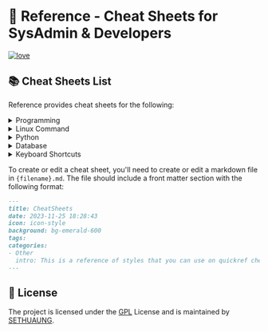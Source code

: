 # 📖 Reference - Cheat Sheets for SysAdmin & Developers

[![love](https://badgen.net/badge/make%20with/love/pink)](#)

## 📚 Cheat Sheets List

Reference provides cheat sheets for the following:


<details>
<summary>Programming</summary>

- [Dart](): A Dart cheat sheet with the most important concepts, functions, methods, and more. A complete quick reference for beginners.
- [GraphQL](): This quick reference cheat sheet provides a brief overview of GraphQL.
- [Docker](): This is a quick reference cheat sheet for [Docker](https://docs.docker.com/get-started/). And you can find the most common Docker commands here.
- [YAML](): This is a quick reference cheat sheet for understanding and writing YAML format configuration files.
- [JavaScript](): A JavaScript cheat sheet with the most important concepts, functions, methods, and more. A complete quick reference for beginners.
- [Python](): The [Python](https://www.python.org/) cheat sheet is a one-page reference sheet for the Python 3 programming language.
- [Go](): This cheat sheet provided basic syntax and methods to help you using [Go](https://go.dev/).
- [Markdown](): This is a quick reference cheat sheet to the Markdown syntax.
- [Bash](): This is a quick reference cheat sheet to getting started with linux bash shell scripting.
- [Kotlin]()
- [Dart]()

</details>

<details>
<summary>Linux Command</summary>

- [Initial Setup](): This [Initial Setup.md](https://github.com/curl/curl) cheat sheet contains useful commands and required packages/dependencies for new ubuntu server setup.
- [Curl](): This [Curl](https://github.com/curl/curl) cheat sheet contains commands and examples of some common Curl tricks.
- [Chmod](): This quick reference cheat sheet provides a brief overview of file permissions, and the operation of the chmod command
- [SSH](): This quick reference cheat sheet provides various for using SSH.
- [Netstat](): This quick reference cheat sheet provides various for using netstat command.
- [Awk](): This is a one page quick reference cheat sheet to the [GNU awk](https://www.gnu.org/software/gawk/manual/gawk.html), which covers commonly used awk expressions and commands.
- [Find](): This is a quick reference list of cheat sheet for linux find command, contains common options and examples.
- [Cron](): [Cron](https://en.wikipedia.org/wiki/Cron) is most suitable for scheduling repetitive tasks. Scheduling one-time tasks can be accomplished using the associated at utility.
- [Git](): This cheat sheet summarizes commonly used Git command line instructions for quick reference.
- [Grep](): This cheat sheet is intended to be a quick reminder for the main concepts involved in using the command line program grep and assumes you already understand its usage.
- [Netcat](): This cheat sheet provides various for using Netcat on both Linux and Unix.
</details>

<details>
<summary>Python</summary>

- [Numpy](): [NumPy](https://numpy.org/) is the fundamental package for scientific computing with Python. This cheat sheet is a quick reference for NumPy beginners.
- [PyTorch]()

</details>

<details>
<summary>Database</summary>
- [PostgreSQL](): The [PostgreSQL](https://www.postgresql.org/docs/current/) cheat sheet provides you with the common PostgreSQL commands and statements.
- [MySQL](): The SQL cheat sheet provides you with the most commonly used SQL statements for your reference.
- [MongoSQL](): The SQL cheat sheet provides you with the most commonly used SQL statements for your reference.

</details>

<details>
<summary>Keyboard Shortcuts</summary>
- [Github](): A visual cheat-sheet for the 80 keyboard shortcuts found on Github.com
- [GitLab](): A visual cheat-sheet for the 58 keyboard shortcuts found in GitLab

</details>

To create or edit a cheat sheet, you'll need to create or edit a markdown file in `{filename}.md`. The file should include a front matter section with the following format:


```markdown
---
title: CheatSheets
date: 2023-11-25 18:28:43
icon: icon-style
background: bg-emerald-600
tags:
categories:
- Other
  intro: This is a reference of styles that you can use on quickref cheat sheets!
---
```


## 📃 License

The project is licensed under the [GPL](https://github.com/sethuaung/dev-reference/blob/main/LICENSE) License and is maintained by [SETHUAUNG](https://github.com/sethuaung).
